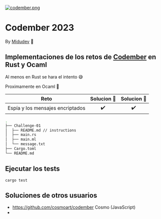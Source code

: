 [![codember.png](https://i.postimg.cc/PqkRntmp/codember.png)](https://postimg.cc/75mVgrtw)

# Codember 2023


By [Midudev](https://github.com/midudev) :space_invader:

## Implementaciones de los retos de [Codember](https://codember.dev/) en Rust y Ocaml

Al menos en Rust se hara el intento :sweat_smile:

Proximamente en Ocaml 🐫

|                           Reto                           |      Solucion 🦀   | Solucion 🐫 |
| :------------------------------------------------------: | :----------------: | :----------------: | 
|     Espía y los mensajes encriptados            		   | :heavy_check_mark: | :heavy_check_mark:

```sh
.
├── Challenge-01
│  ├── README.md // instructions
│  ├── main.rs
│  ├── main.ml
│  └── message.txt
├── Cargo.toml
└── README.md
```

## Ejecutar los tests

```
cargo test
```

## Soluciones de otros usuarios

* https://github.com/cosmoart/codember Cosmo (JavaScript)
* 
